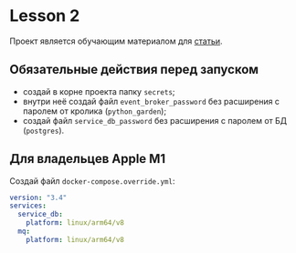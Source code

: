 # Lesson 2

Проект является обучающим материалом для [статьи](https://habr.com/ru/post/694872/).

## Обязательные действия перед запуском

- создай в корне проекта папку `secrets`;
- внутри неё создай файл `event_broker_password` без расширения с паролем от кролика (`python_garden`);
- создай файл `service_db_password` без расширения с паролем от БД (`postgres`).

## Для владельцев Apple M1

Создай файл `docker-compose.override.yml`:

```yaml
version: "3.4"
services:
  service_db:
    platform: linux/arm64/v8
  mq:
    platform: linux/arm64/v8
```
